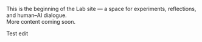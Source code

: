 This is the beginning of the Lab site — a space for experiments, reflections, and human–AI dialogue.  
More content coming soon.

Test edit
